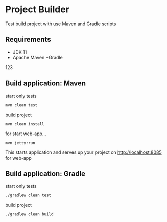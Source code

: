 
# Project Builder 

Test build project with use Maven and Gradle scripts

## Requirements

* JDK 11
* Apache Maven
*Gradle

123

## Build application: Maven 
start only tests
```
mvn clean test
```
build project
```
mvn clean install
```
for start web-app...
```
mvn jetty:run
```
This starts application and serves up your project on [http://localhost:8085](http://localhost:8085) for web-app
## Build application: Gradle
start only tests
```
./gradlew clean test
```
build project
```
./gradlew clean build
```
